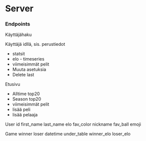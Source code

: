 # Server

### Endpoints

Käyttäjähaku

Käyttäjä idllä, sis. perustiedot

- statsit
- elo - timeseries
- viimeisimmät pelit
- Muuta asetuksia
- Delete last

Etusivu

- Alltime top20
- Season top20
- viimeisimmät pelit
- lisää peli
- lisää pelaaja

User
id
first_name
last_name
elo
fav_color
nickname
fav_ball
emoji

Game
winner
loser
datetime
under_table
winner_elo
loser_elo
